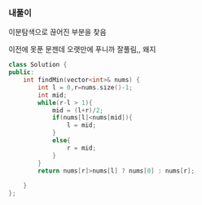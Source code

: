 ### 내풀이     
이분탐색으로 끊어진 부분을 찾음

이전에 못푼 문젠데 오랫만에 푸니까 잘풀림,, 왜지

```cpp
class Solution {
public:
    int findMin(vector<int>& nums) {
        int l = 0,r=nums.size()-1;
        int mid;
        while(r-l > 1){
            mid = (l+r)/2;
            if(nums[l]<nums[mid]){
                l = mid;
            }
            else{ 
                r = mid;
            }
        }
        return nums[r]>nums[l] ? nums[0] : nums[r]; 
        
    }
}; 
```
